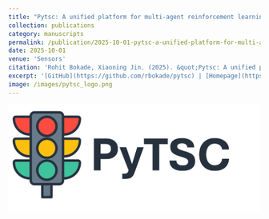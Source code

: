 ```yaml
---
title: "Pytsc: A unified platform for multi-agent reinforcement learning in traffic signal control"
collection: publications
category: manuscripts
permalink: /publication/2025-10-01-pytsc-a-unified-platform-for-multi-agent-reinforcement-learning-in-traffic-signal-control
date: 2025-10-01
venue: 'Sensors'
citation: 'Rohit Bokade, Xiaoning Jin. (2025). &quot;Pytsc: A unified platform for multi-agent reinforcement learning in traffic signal control.&quot; <i>Sensors</i>'
excerpt: '[GitHub](https://github.com/rbokade/pytsc) | [Homepage](https://rbokade.github.io/pytsc/)'
image: /images/pytsc_logo.png
---
```


![]( /images/pytsc_logo.png )